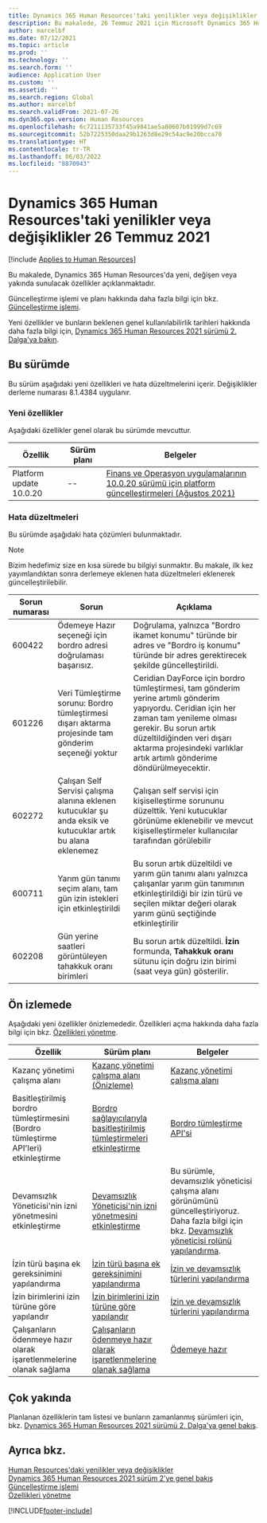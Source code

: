 ```yaml
---
title: Dynamics 365 Human Resources'taki yenilikler veya değişiklikler 26 Temmuz 2021
description: Bu makalede, 26 Temmuz 2021 için Microsoft Dynamics 365 Human Resources'daki yeni veya değişen özellikler açıklanmaktadır.
author: marcelbf
ms.date: 07/12/2021
ms.topic: article
ms.prod: ''
ms.technology: ''
ms.search.form: ''
audience: Application User
ms.custom: ''
ms.assetid: ''
ms.search.region: Global
ms.author: marcelbf
ms.search.validFrom: 2021-07-26
ms.dyn365.ops.version: Human Resources
ms.openlocfilehash: 6c7211135733f45a9841ae5a80607b01999d7c69
ms.sourcegitcommit: 52b7225350daa29b1263d8e29c54ac9e20bcca70
ms.translationtype: HT
ms.contentlocale: tr-TR
ms.lasthandoff: 06/03/2022
ms.locfileid: "8870943"
---
```

# <a name="whats-new-or-changed-in-dynamics-365-human-resources-july-26-2021"></a>Dynamics 365 Human Resources'taki yenilikler veya değişiklikler 26 Temmuz 2021

[!include [Applies to Human Resources](../includes/applies-to-hr.md)]

Bu makalede, Dynamics 365 Human Resources'da yeni, değişen veya yakında sunulacak özellikler açıklanmaktadır.

Güncelleştirme işlemi ve planı hakkında daha fazla bilgi için bkz. [Güncelleştirme işlemi](hr-admin-setup-update-process.md).

Yeni özellikler ve bunların beklenen genel kullanılabilirlik tarihleri hakkında daha fazla bilgi için, [Dynamics 365 Human Resources 2021 sürümü 2. Dalga'ya bakın](/dynamics365-release-plan/2021wave2/human-resources/dynamics365-human-resources/).

## <a name="in-this-release"></a>Bu sürümde

Bu sürüm aşağıdaki yeni özellikleri ve hata düzeltmelerini içerir. Değişiklikler derleme numarası 8.1.4384 uygulanır.

### <a name="new-features"></a>Yeni özellikler

Aşağıdaki özellikler genel olarak bu sürümde mevcuttur.

| Özellik | Sürüm planı | Belgeler |
| --- | --- | --- |
| Platform update 10.0.20 | -- | [Finans ve Operasyon uygulamalarının 10.0.20 sürümü için platform güncelleştirmeleri (Ağustos 2021)](/dynamics365/fin-ops-core/dev-itpro/get-started/whats-new-platform-updates-10-0-20) |

### <a name="bug-fixes"></a>Hata düzeltmeleri

Bu sürümde aşağıdaki hata çözümleri bulunmaktadır.

> [!NOTE]
> Bizim hedefimiz size en kısa sürede bu bilgiyi sunmaktır. Bu makale, ilk kez yayımlandıktan sonra derlemeye eklenen hata düzeltmeleri eklenerek güncelleştirilebilir.

| Sorun numarası | Sorun |  Açıklama |
| --- | --- | --- |
| 600422 | Ödemeye Hazır seçeneği için bordro adresi doğrulaması başarısız. | Doğrulama, yalnızca "Bordro ikamet konumu" türünde bir adres ve "Bordro iş konumu" türünde bir adres gerektirecek şekilde güncelleştirildi. |
| 601226 | Veri Tümleştirme sorunu: Bordro tümleştirmesi dışarı aktarma projesinde tam gönderim seçeneği yoktur | Ceridian DayForce için bordro tümleştirmesi, tam gönderim yerine artımlı gönderim yapıyordu. Ceridian için her zaman tam yenileme olması gerekir. Bu sorun artık düzeltildiğinden veri dışarı aktarma projesindeki varlıklar artık artımlı gönderime döndürülmeyecektir. |
| 602272 | Çalışan Self Servisi çalışma alanına eklenen kutucuklar şu anda eksik ve kutucuklar artık bu alana eklenemez | Çalışan self servisi için kişiselleştirme sorununu düzelttik. Yeni kutucuklar görünüme eklenebilir ve mevcut kişiselleştirmeler kullanıcılar tarafından görülebilir |
| 600711 | Yarım gün tanımı seçim alanı, tam gün izin istekleri için etkinleştirildi | Bu sorun artık düzeltildi ve yarım gün tanımı alanı yalnızca çalışanlar yarım gün tanımının etkinleştirildiği bir izin türü ve seçilen miktar değeri olarak yarım günü seçtiğinde etkinleştirilir |
| 602208 | Gün yerine saatleri görüntüleyen tahakkuk oranı birimleri | Bu sorun artık düzeltildi. **İzin** formunda, **Tahakkuk oranı** sütunu için doğru izin birimi (saat veya gün) gösterilir. |

## <a name="in-preview"></a>Ön izlemede

Aşağıdaki yeni özellikler önizlemededir. Özellikleri açma hakkında daha fazla bilgi için bkz. [Özellikleri yönetme](hr-admin-manage-features.md).

| Özellik | Sürüm planı | Belgeler |
| --- | --- | --- |
| Kazanç yönetimi çalışma alanı | [Kazanç yönetimi çalışma alanı (Önizleme)](/dynamics365-release-plan/2020wave2/human-resources/dynamics365-human-resources/benefits-management-workspace) | [Kazanç yönetimi çalışma alanı](hr-benefits-management-workspace.md) |
| Basitleştirilmiş bordro tümleştirmesini (Bordro tümleştirme API'leri) etkinleştirme | [Bordro sağlayıcılarıyla basitleştirilmiş tümleştirmeleri etkinleştirme](/dynamics365-release-plan/2021wave1/human-resources/dynamics365-human-resources/enable-simplified-integration-payroll-providers) | [Bordro tümleştirme API'si](hr-admin-integration-payroll-api-introduction.md)|
|  Devamsızlık Yöneticisi'nin izni yönetmesini etkinleştirme | [Devamsızlık Yöneticisi'nin izni yönetmesini etkinleştirme](/dynamics365-release-plan/2021wave1/human-resources/dynamics365-human-resources/enable-absence-manager-manage-leave) | Bu sürümle, devamsızlık yöneticisi çalışma alanı görünümünü güncelleştiriyoruz. Daha fazla bilgi için bkz. [Devamsızlık yöneticisi rolünü yapılandırma](https://go.microsoft.com/fwlink/?linkid=2168107).|
|  İzin türü başına ek gereksinimini yapılandırma | [İzin türü başına ek gereksinimini yapılandırma](/dynamics365-release-plan/2021wave1/human-resources/dynamics365-human-resources/mandate-attachments-specific-leave-types) |[İzin ve devamsızlık türlerini yapılandırma](https://go.microsoft.com/fwlink/?linkid=2168108)|
|  İzin birimlerini izin türüne göre yapılandır | [İzin birimlerini izin türüne göre yapılandır](/dynamics365-release-plan/2021wave1/human-resources/dynamics365-human-resources/configure-leave-units-per-leave-type) |[İzin ve devamsızlık türlerini yapılandırma](https://go.microsoft.com/fwlink/?linkid=2168215)|
| Çalışanların ödenmeye hazır olarak işaretlenmelerine olanak sağlama | [Çalışanların ödenmeye hazır olarak işaretlenmelerine olanak sağlama](/dynamics365-release-plan/2021wave1/human-resources/dynamics365-human-resources/enable-employees-be-marked-as-ready-pay) | [Ödemeye hazır](/dynamics365/human-resources/hr-compensation-payroll) |

## <a name="coming-soon"></a>Çok yakında

Planlanan özelliklerin tam listesi ve bunların zamanlanmış sürümleri için, bkz. [Dynamics 365 Human Resources 2021 sürümü 2. Dalga'ya genel bakış](/dynamics365-release-plan/2021wave2/human-resources/dynamics365-human-resources/).

## <a name="see-also"></a>Ayrıca bkz.

[Human Resources'daki yenilikler veya değişiklikler](hr-admin-whats-new.md)</br>
[Dynamics 365 Human Resources 2021 sürüm 2'ye genel bakış](/dynamics365-release-plan/2021wave2/human-resources/dynamics365-human-resources/)</br>
[Güncelleştirme işlemi](hr-admin-setup-update-process.md)</br>
[Özellikleri yönetme](hr-admin-manage-features.md)

[!INCLUDE[footer-include](../includes/footer-banner.md)]

